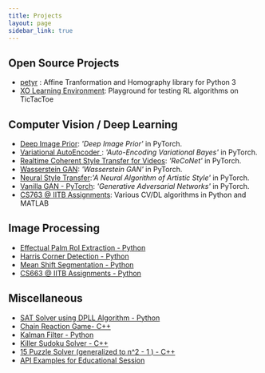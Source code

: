 ```yaml
---
title: Projects
layout: page
sidebar_link: true
---
```


## Open Source Projects
- [petyr](https://github.com/safwankdb/petyr) : Affine Tranformation and Homography library for Python 3
- [XO Learning Environment](https://github.com/safwankdb/XO-Learning-Environment): Playground for testing RL algorithms on TicTacToe

## Computer Vision / Deep Learning
- [Deep Image Prior](https://safwankdb.github.io/Deep-Image-Prior/): *'Deep Image Prior'* in PyTorch.
- [Variational AutoEncoder ](https://safwankdb.github.io/Variational-Auto-Encoder/): *'Auto-Encoding Variational Bayes'* in PyTorch.
- [Realtime Coherent Style Transfer for Videos](https://safwankdb.github.io/ReCoNet-PyTorch/): *'ReCoNet'* in PyTorch.
- [Wasserstein GAN](https://safwankdb.github.io/Wasserstein-GAN/): *'Wasserstein GAN'* in PyTorch.
- [Neural Style Transfer](https://safwankdb.github.io/Neural-Style-Transfer/):*'A Neural Algorithm of Artistic Style'* in PyTorch.
- [Vanilla GAN - PyTorch](https://safwankdb.github.io/Vanilla-GAN/): *'Generative Adversarial Networks'* in PyTorch.
- [CS763 @ IITB Assignments](https://safwankdb.github.io/CS763-Assignments/): Various CV/DL algorithms in Python and MATLAB


## Image Processing
- [Effectual Palm RoI Extraction - Python](https://safwankdb.github.io/Effectual-Palm-RoI-Extraction/)
- [Harris Corner Detection - Python](https://safwankdb.github.io/2020/03/14/harris-corner.html)
- [Mean Shift Segmentation - Python](https://safwankdb.github.io/Mean-Shift-Segmentation/)
- [CS663 @ IITB Assignments - Python](https://safwankdb.github.io/CS663-Assignments/)

## Miscellaneous
- [SAT Solver using DPLL Algorithm - Python](https://safwankdb.github.io/SAT-Solver-using-DPLL/)
- [Chain Reaction Game- C++](https://safwankdb.github.io/Chain-Reaction/)
- [Kalman Filter - Python](https://safwankdb.github.io/KalmanFilter/)
- [Killer Sudoku Solver - C++](https://safwankdb.github.io/Killer-Sudoku/)
- [15 Puzzle Solver (generalized to n^2 - 1 ) - C++](https://safwankdb.github.io/15-puzzle/)
- [API Examples for Educational Session](https://github.com/safwankdb/API-Examples)